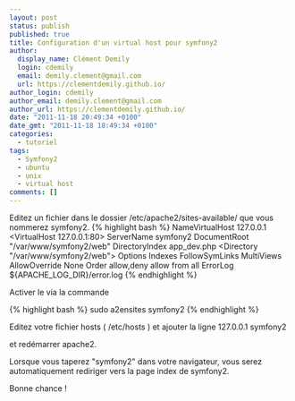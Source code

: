 ```yaml
---
layout: post
status: publish
published: true
title: Configuration d'un virtual host pour symfony2
author:
  display_name: Clément Demily
  login: cdemily
  email: demily.clement@gmail.com
  url: https://clementdemily.github.io/
author_login: cdemily
author_email: demily.clement@gmail.com
author_url: https://clementdemily.github.io/
date: "2011-11-18 20:49:34 +0100"
date_gmt: "2011-11-18 18:49:34 +0100"
categories:
  - tutoriel
tags:
  - Symfony2
  - ubuntu
  - unix
  - virtual host
comments: []
---
```


Editez un fichier dans le dossier /etc/apache2/sites-available/ que vous nommerez symfony2.
{% highlight bash %}
NameVirtualHost 127.0.0.1
<VirtualHost 127.0.0.1:80>
ServerName symfony2
DocumentRoot "/var/www/symfony2/web"
DirectoryIndex app_dev.php
<Directory "/var/www/symfony2/web">
Options Indexes FollowSymLinks MultiViews
AllowOverride None
Order allow,deny
allow from all
</Directory>
ErrorLog \${APACHE_LOG_DIR}/error.log
</VirtualHost>
{% endhighlight %}

Activer le via la commande

{% highlight bash %}
sudo a2ensites symfony2
{% endhighlight %}

Editez votre fichier hosts ( /etc/hosts ) et ajouter la ligne 127.0.0.1 symfony2

et redémarrer apache2.

Lorsque vous taperez "symfony2" dans votre navigateur, vous serez automatiquement rediriger vers la page index de symfony2.

Bonne chance !
